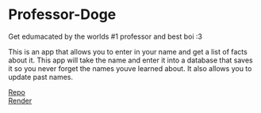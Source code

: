 # Professor-Doge
Get edumacated by the worlds #1 professor and best boi :3

This is an app that allows you to enter in your name and get a list of facts about it.
This app will take the name and enter it into a database that saves it so you never forget
the names youve learned about. It also allows you to update past names.

[Repo](https://github.com/Almostheaven52/refactored-pancake)
<br>
[Render](https://ubiquitous-umbrella.onrender.com/)
